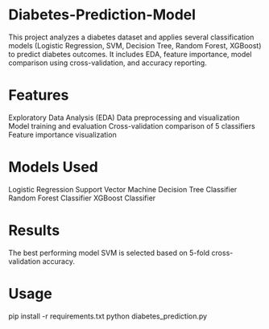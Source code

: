 # Diabetes-Prediction-Model

This project analyzes a diabetes dataset and applies several classification models (Logistic Regression, SVM, Decision Tree, Random Forest, XGBoost) to predict diabetes outcomes. It includes EDA, feature importance, model comparison using cross-validation, and accuracy reporting.

# Features
Exploratory Data Analysis (EDA)
Data preprocessing and visualization
Model training and evaluation
Cross-validation comparison of 5 classifiers
Feature importance visualization

# Models Used
Logistic Regression
Support Vector Machine
Decision Tree Classifier
Random Forest Classifier
XGBoost Classifier

# Results
The best performing model SVM is selected based on 5-fold cross-validation accuracy.

# Usage
pip install -r requirements.txt
python diabetes_prediction.py
